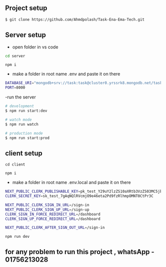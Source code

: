 ## Project setup

```bash
$ git clone https://github.com/Ahmdpolash/Task-Ena-Ema-Tech.git
```

## Server setup

- open folder in vs code

```bash
cd server
```

```
npm i
```

- make a folder in root name .env and paste it on there

```bash
DATABASE_URI="mongodb+srv://task:task@cluster0.yrssrk8.mongodb.net/task-management?retryWrites=true&w=majority&appName=Cluster0"
PORT=8000
```

-run the server

```bash
# development
$ npm run start:dev

# watch mode
$ npm run watch

# production mode
$ npm run start:prod
```

## client setup

```
cd client
```

```
npm i
```

- make a folder in root name .env.local and paste it on there

```bash
NEXT_PUBLIC_CLERK_PUBLISHABLE_KEY=pk_test_Y29uY2lzZS10aXRtb3VzZS03MC5jbGVyay5hY2NvdW50cy5kZXYk
CLERK_SECRET_KEY=sk_test_7gAqNQlRVcmjO9e46eta2Pd9fzRlhmpOMNT0CtPr3C

NEXT_PUBLIC_CLERK_SIGN_IN_URL=/sign-in
NEXT_PUBLIC_CLERK_SIGN_UP_URL=/sign-up
CLERK_SIGN_IN_FORCE_REDIRECT_URL=/dashboard
CLERK_SIGN_UP_FORCE_REDIRECT_URL=/dashboard

NEXT_PUBLIC_CLERK_AFTER_SIGN_OUT_URL=/sign-in
```

```
npm run dev
```

## for any problem to run this project , whatsApp - 01756213028
